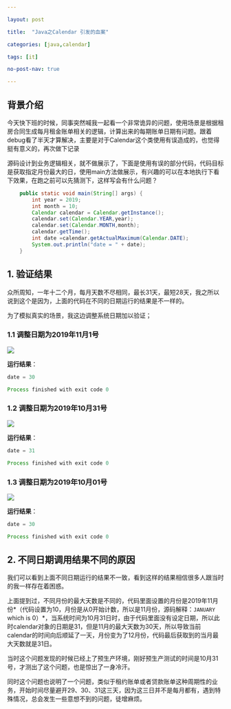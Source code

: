 ```yaml
---

layout: post 

title:  "Java之Calendar 引发的血案" 

categories: [java,calendar] 

tags: [it] 

no-post-nav: true 

---
```


## 背景介绍

今天快下班的时候，同事突然喊我一起看一个非常诡异的问题，使用场景是根据租房合同生成每月租金账单相关的逻辑，计算出来的每期账单日期有问题。跟着debug看了半天才算解决，主要是对于Calendar这个类使用有误造成的，也觉得挺有意义的，再次做下记录

源码设计到业务逻辑相关，就不做展示了，下面是使用有误的部分代码，代码目标是获取指定月份最大的日，使用main方法做展示，有兴趣的可以在本地执行下看下效果，在跑之前可以先猜测下，这样写会有什么问题？

```java
    public static void main(String[] args) {
        int year = 2019;
        int month = 10;
        Calendar calendar = Calendar.getInstance();
        calendar.set(Calendar.YEAR,year);
        calendar.set(Calendar.MONTH,month);
        calendar.getTime();
        int date =calendar.getActualMaximum(Calendar.DATE);
        System.out.println("date = " + date);
    }  
```

## 1. 验证结果

众所周知，一年十二个月，每月天数不尽相同，最长31天，最短28天，我之所以说到这个是因为，上面的代码在不同的日期运行的结果是不一样的。

为了模拟真实的场景，我这边调整系统日期加以验证；

### 1.1 调整日期为2019年11月1号

![](http://image.itstabber.com/2019-11-01.png)



**运行结果**：

```java
date = 30

Process finished with exit code 0

```

### 1.2 调整日期为2019年10月31号

![](http://image.itstabber.com/2019-10-31.png)

**运行结果**：

```java
date = 31

Process finished with exit code 0
```

### 1.3 调整日期为2019年10月01号

![](http://image.itstabber.com/2019-10-01.png)

**运行结果**：

```java
date = 30

Process finished with exit code 0
```

## 2. 不同日期调用结果不同的原因

我们可以看到上面不同日期运行的结果不一致，看到这样的结果相信很多人跟当时的我一样存在着困惑。

上面提到过，不同月份的最大天数是不同的，代码里面设置的月份是2019年11月份*（代码设置为10，月份是从0开始计数，所以是11月份，源码解释：<code>JANUARY</code> which is 0）*，当系统时间为10月31日时，由于代码里面没有设定日期，所以此时calendar对象的日期是31，但是11月的最大天数为30天，所以导致当前calendar的时间向后顺延了一天，月份变为了12月份，代码最后获取到的当月最大天数就是31日。

当时这个问题发现的时候已经上了预生产环境，刚好预生产测试的时间是10月31号，才测出了这个问题，也是惊出了一身冷汗。

同时这个问题也说明了一个问题，类似于租约账单或者贷款账单这种周期性的业务，开始时间尽量避开29、30、31这三天，因为这三日并不是每月都有，遇到特殊情况，总会发生一些意想不到的问题，徒增麻烦。

